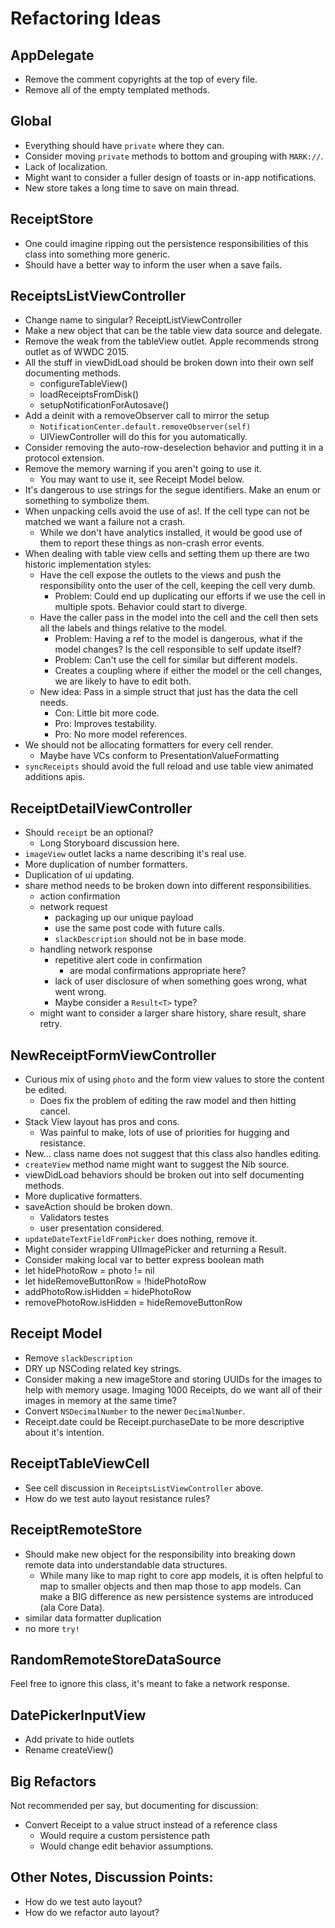 # Refactoring Ideas

## AppDelegate

* Remove the comment copyrights at the top of every file.
* Remove all of the empty templated methods.

## Global

* Everything should have `private` where they can.
* Consider moving `private` methods to bottom and grouping with `MARK://`.
* Lack of localization.
* Might want to consider a fuller design of toasts or in-app notifications.
* New store takes a long time to save on main thread.

## ReceiptStore

* One could imagine ripping out the persistence responsibilities of this class into something more generic.
* Should have a better way to inform the user when a save fails.

## ReceiptsListViewController

* Change name to singular? ReceiptListViewController
* Make a new object that can be the table view data source and delegate.
* Remove the weak from the tableView outlet. Apple recommends strong outlet as of WWDC 2015.
* All the stuff in viewDidLoad should be broken down into their own self documenting methods.
	* configureTableView()
	* loadReceiptsFromDisk()
	* setupNotificationForAutosave()
* Add a deinit with a removeObserver call to mirror the setup
	* `NotificationCenter.default.removeObserver(self)`
	*  UIViewController will do this for you automatically.
* Consider removing the auto-row-deselection behavior and putting it in a protocol extension.
* Remove the memory warning if you aren't going to use it.
	* You may want to use it, see Receipt Model below.
* It's dangerous to use strings for the segue identifiers. Make an enum or something to symbolize them.
* When unpacking cells avoid the use of as!. If the cell type can not be matched we want a failure not a crash.
	* While we don't have analytics installed, it would be good use of them to report these things as non-crash error events.
* When dealing with table view cells and setting them up there are two historic implementation styles:
	* Have the cell expose the outlets to the views and push the responsibility onto the user of the cell, keeping the cell very dumb.
		* Problem: Could end up duplicating our efforts if we use the cell in multiple spots. Behavior could start to diverge. 
	* Have the caller pass in the model into the cell and the cell then sets all the labels and things relative to the model.
		* Problem: Having a ref to the model is dangerous, what if the model changes? Is the cell responsible to self update itself?
		* Problem: Can't use the cell for similar but different models.
		* Creates a coupling where if either the model or the cell changes, we are likely to have to edit both.
	* New idea: Pass in a simple struct that just has the data the cell needs.
		* Con: Little bit more code.
		* Pro: Improves testability.
		* Pro: No more model references.
* We should not be allocating formatters for every cell render.
	* Maybe have VCs conform to PresentationValueFormatting
* `syncReceipts` should avoid the full reload and use table view animated additions apis.

## ReceiptDetailViewController

* Should `receipt` be an optional?
	* Long Storyboard discussion here.
* `imageView` outlet lacks a name describing it's real use.
* More duplication of number formatters.
* Duplication of ui updating.
* share method needs to be broken down into different responsibilities.
	* action confirmation
	* network request
		* packaging up our unique payload
		* use the same post code with future calls.
		* `slackDescription` should not be in base mode.
	* handling network response
		* repetitive alert code in confirmation
			* are modal confirmations appropriate here?
		* lack of user disclosure of when something goes wrong, what went wrong.
		* Maybe consider a `Result<T>` type?
	* might want to consider a larger share history, share result, share retry.

## NewReceiptFormViewController

* Curious mix of using `photo` and the form view values to store the content be edited.
	* Does fix the problem of editing the raw model and then hitting cancel.
* Stack View layout has pros and cons.
	* Was painful to make, lots of use of priorities for hugging and resistance.
* New... class name does not suggest that this class also handles editing.
* `createView` method name might want to suggest the Nib source.
* viewDidLoad behaviors should be broken out into self documenting methods.
* More duplicative formatters.
* saveAction should be broken down.
	* Validators testes
	* user presentation considered.
* `updateDateTextFieldFromPicker` does nothing, remove it.
* Might consider wrapping UIImagePicker and returning a Result.
* Consider making local var to better express boolean math
* let hidePhotoRow = photo != nil
* let hideRemoveButtonRow = !hidePhotoRow
* addPhotoRow.isHidden = hidePhotoRow
* removePhotoRow.isHidden = hideRemoveButtonRow

## Receipt Model

* Remove `slackDescription`
* DRY up NSCoding related key strings.
* Consider making a new imageStore and storing UUIDs for the images to help with memory usage. Imaging 1000 Receipts, do we want all of their images in memory at the same time?
* Convert `NSDecimalNumber` to the newer `DecimalNumber`.
* Receipt.date could be Receipt.purchaseDate to be more descriptive about it's intention.

## ReceiptTableViewCell

* See cell discussion in `ReceiptsListViewController` above.
* How do we test auto layout resistance rules?

## ReceiptRemoteStore

* Should make new object for the responsibility into breaking down remote data into understandable data structures.
	* While many like to map right to core app models, it is often helpful to map to smaller objects and then map those to app models. Can make a BIG difference as new persistence systems are introduced (ala Core Data).
* similar data formatter duplication
* no more `try!`

## RandomRemoteStoreDataSource

Feel free to ignore this class, it's meant to fake a network response.

## DatePickerInputView

* Add private to hide outlets
* Rename createView()

## Big Refactors

Not recommended per say, but documenting for discussion:

* Convert Receipt to a value struct instead of a reference class
	* Would require a custom persistence path
	* Would change edit behavior assumptions. 

## Other Notes, Discussion Points:

* How do we test auto layout?
* How do we refactor auto layout?
